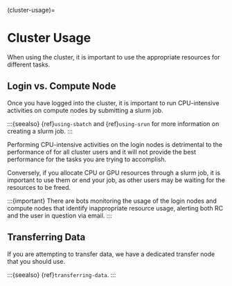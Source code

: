 (cluster-usage)=

# Cluster Usage

When using the cluster, it is important to use the appropriate resources for different tasks.

## Login vs. Compute Node

Once you have logged into the cluster, it is important to run CPU-intensive activities on compute nodes by submitting a slurm job.

:::{seealso}
{ref}`using-sbatch` and {ref}`using-srun` for more information on creating a slurm job.
:::

Performing CPU-intensive activities on the login nodes is detrimental to the performance of for all cluster users and it will not provide the best performance for the tasks you are trying to accomplish.

Conversely, if you allocate CPU or GPU resources through a slurm job, it is important to use them or end your job, as other users may be waiting for the resources to be freed.

:::{important}
There are bots monitoring the usage of the login nodes and compute nodes that identify inappropriate resource usage, alerting both RC and the user in question via email.
:::

## Transferring Data

If you are attempting to transfer data, we have a dedicated transfer node that you should use.

:::{seealso}
{ref}`transferring-data`.
:::
